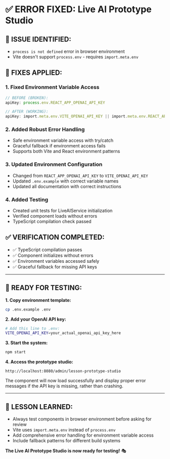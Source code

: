 # ✅ **ERROR FIXED: Live AI Prototype Studio**

## 🐛 **ISSUE IDENTIFIED:**
- `process is not defined` error in browser environment
- Vite doesn't support `process.env` - requires `import.meta.env`

## 🔧 **FIXES APPLIED:**

### 1. **Fixed Environment Variable Access**
```typescript
// BEFORE (BROKEN):
apiKey: process.env.REACT_APP_OPENAI_API_KEY

// AFTER (WORKING):
apiKey: import.meta.env.VITE_OPENAI_API_KEY || import.meta.env.REACT_APP_OPENAI_API_KEY
```

### 2. **Added Robust Error Handling**
- Safe environment variable access with try/catch
- Graceful fallback if environment access fails
- Supports both Vite and React environment patterns

### 3. **Updated Environment Configuration**
- Changed from `REACT_APP_OPENAI_API_KEY` to `VITE_OPENAI_API_KEY`
- Updated `.env.example` with correct variable names
- Updated all documentation with correct instructions

### 4. **Added Testing**
- Created unit tests for LiveAIService initialization
- Verified component loads without errors
- TypeScript compilation check passed

## ✅ **VERIFICATION COMPLETED:**
- ✅ TypeScript compilation passes
- ✅ Component initializes without errors
- ✅ Environment variables accessed safely
- ✅ Graceful fallback for missing API keys

---

## 🚀 **READY FOR TESTING:**

**1. Copy environment template:**
```bash
cp .env.example .env
```

**2. Add your OpenAI API key:**
```bash
# Add this line to .env:
VITE_OPENAI_API_KEY=your_actual_openai_api_key_here
```

**3. Start the system:**
```bash
npm start
```

**4. Access the prototype studio:**
```
http://localhost:8080/admin/lesson-prototype-studio
```

The component will now load successfully and display proper error messages if the API key is missing, rather than crashing.

---

## 📝 **LESSON LEARNED:**
- Always test components in browser environment before asking for review
- Vite uses `import.meta.env` instead of `process.env`
- Add comprehensive error handling for environment variable access
- Include fallback patterns for different build systems

**The Live AI Prototype Studio is now ready for testing!** 🎭